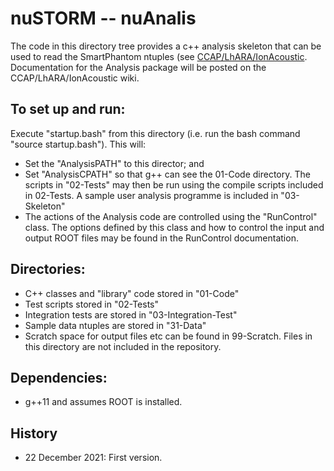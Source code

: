 # nuSTORM -- nuAnalis

The code in this directory tree provides a c++ analysis skeleton that can be used to read the SmartPhantom ntuples (see [CCAP/LhARA/IonAcoustic](https://ccap.hep.ph.ic.ac.uk/trac/wiki/Research/Instrumentation/IonAcoustic).  Documentation for the Analysis package will be posted on the CCAP/LhARA/IonAcoustic wiki.

## To set up and run:
Execute "startup.bash" from this directory (i.e. run the bash command "source startup.bash").  This will:
  * Set the "AnalysisPATH" to this director; and
  * Set "AnalysisCPATH" so that g++ can see the 01-Code directory.  The scripts in "02-Tests" may then be run using the compile scripts included in 02-Tests.  A sample user analysis programme is included in "03-Skeleton"
  * The actions of the Analysis code are controlled using the "RunControl" class.  The options defined by this class and how to control the input and output ROOT files may be found in the RunControl documentation.

## Directories:
 * C++ classes and "library" code stored in "01-Code"
 * Test scripts stored in "02-Tests"
 * Integration tests are stored in "03-Integration-Test"
 * Sample data ntuples are stored in "31-Data"
 * Scratch space for output files etc can be found in 99-Scratch.
   Files in this directory are not included in the repository.

## Dependencies:
 * g++11 and assumes ROOT is installed.

## History
 * 22 December 2021:  First version.
